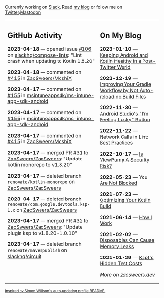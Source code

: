 Currently working on [Slack](https://slack.com/). Read [my blog](https://zacsweers.dev/) or follow me on [Twitter](https://twitter.com/ZacSweers)/[Mastodon](https://hachyderm.io/@ZacSweers).

<table><tr><td valign="top" width="60%">

## GitHub Activity
<!-- githubActivity starts -->
**2023-04-18** — opened issue [#106](https://github.com/slackhq/compose-lints/issues/106) on [slackhq/compose-lints](https://github.com/slackhq/compose-lints): "Lint crash when updating to Kotlin 1.8.20"

**2023-04-18** — commented on [#415](https://github.com/ZacSweers/MoshiX/issues/415#issuecomment-1513392992) in [ZacSweers/MoshiX](https://github.com/ZacSweers/MoshiX)

**2023-04-17** — commented on [#155](https://github.com/msintuneappsdk/ms-intune-app-sdk-android/issues/155#issuecomment-1512378320) in [msintuneappsdk/ms-intune-app-sdk-android](https://github.com/msintuneappsdk/ms-intune-app-sdk-android)

**2023-04-17** — commented on [#155](https://github.com/msintuneappsdk/ms-intune-app-sdk-android/issues/155#issuecomment-1512377819) in [msintuneappsdk/ms-intune-app-sdk-android](https://github.com/msintuneappsdk/ms-intune-app-sdk-android)

**2023-04-17** — commented on [#415](https://github.com/ZacSweers/MoshiX/issues/415#issuecomment-1511983197) in [ZacSweers/MoshiX](https://github.com/ZacSweers/MoshiX)

**2023-04-17** — merged PR [#31](https://github.com/ZacSweers/ZacSweers/pull/31) to [ZacSweers/ZacSweers](https://github.com/ZacSweers/ZacSweers): "Update kotlin monorepo to v1.8.20"

**2023-04-17** — deleted branch `renovate/kotlin-monorepo` on [ZacSweers/ZacSweers](https://github.com/ZacSweers/ZacSweers)

**2023-04-17** — deleted branch `renovate/com.google.devtools.ksp-1.x` on [ZacSweers/ZacSweers](https://github.com/ZacSweers/ZacSweers)

**2023-04-17** — merged PR [#32](https://github.com/ZacSweers/ZacSweers/pull/32) to [ZacSweers/ZacSweers](https://github.com/ZacSweers/ZacSweers): "Update plugin ksp to v1.8.20-1.0.10"

**2023-04-17** — deleted branch `renovate/mavenpublish` on [slackhq/circuit](https://github.com/slackhq/circuit)
<!-- githubActivity ends -->
</td><td valign="top" width="40%">

## On My Blog
<!-- blog starts -->
**2023-01-10** — [Keeping Android and Kotlin Healthy in a Post-Twitter World](https://www.zacsweers.dev/keeping-android-healthy/)

**2022-12-19** — [Improving Your Gradle Workflow by Not Auto-reloading Build Files](https://www.zacsweers.dev/improving-your-workflow-by-not-auto-reloading-build-files/)

**2022-11-30** — [Android Studio's "I'm Feeling Lucky" Button](https://www.zacsweers.dev/android-studios-im-feeling-lucky-button/)

**2022-11-22** — [Network Calls in Lint: Best Practices](https://www.zacsweers.dev/network-calls-in-lint-best-practices/)

**2022-10-17** — [Is ViewPump A Security Risk?](https://www.zacsweers.dev/is-viewpump-a-security-risk/)

**2022-05-23** — [You Are Not Blocked](https://www.zacsweers.dev/you-are-not-blocked/)

**2021-07-23** — [Optimizing Your Kotlin Build](https://www.zacsweers.dev/optimizing-your-kotlin-build/)

**2021-06-14** — [How I Work](https://www.zacsweers.dev/how-i-work/)

**2021-02-02** — [Disposables Can Cause Memory Leaks](https://www.zacsweers.dev/disposables-can-cause-memory-leaks/)

**2021-01-29** — [Kapt's Hidden Test Costs](https://www.zacsweers.dev/kapts-hidden-test-costs/)
<!-- blog ends -->
_More on [zacsweers.dev](https://zacsweers.dev/)_
</td></tr></table>

<sub><a href="https://simonwillison.net/2020/Jul/10/self-updating-profile-readme/">Inspired by Simon Willison's auto-updating profile README.</a></sub>